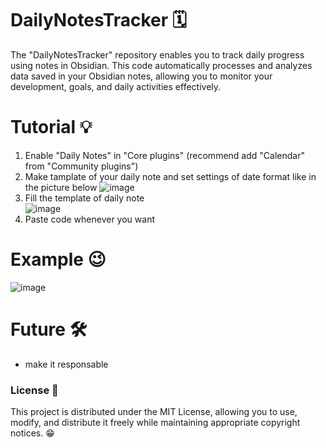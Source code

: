 # DailyNotesTracker 🗓️
The "DailyNotesTracker" repository enables you to track daily progress using notes in Obsidian.
This code automatically processes and analyzes data saved in your Obsidian notes, allowing you to monitor your development, goals, and daily activities effectively.

# Tutorial 💡
1. Enable "Daily Notes" in "Core plugins" (recommend add "Calendar" from "Community plugins")
2. Make tamplate of your daily note and set settings of date format like in the picture below
![image](https://github.com/WicherW/DailyNotesTracker/assets/47701300/d5b9b67e-3a88-410e-aacd-3ad5cc4b1bc7)
3. Fill the template of daily note <br>
![image](https://github.com/WicherW/DailyNotesTracker/assets/47701300/e0889a56-50f0-4b50-9775-6a1a13b30620)
4. Paste code whenever you want

# Example 😉
![image](https://github.com/WicherW/DailyNotesTracker/assets/47701300/f2e42a8c-63bc-4c42-9814-ad889a3e50ca)

# Future 🛠️
- make it responsable

### License 🚧
This project is distributed under the MIT License, allowing you to use, modify, and distribute it freely while maintaining appropriate copyright notices. 😁

